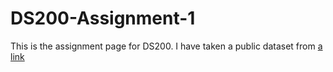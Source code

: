 # DS200-Assignment-1

This is the assignment page for DS200. I have taken a public dataset from [a link](https://data.gov.in/catalog/number-persons-killed-and-injured-railway-related-accidents?filters%5Bfield_catalog_reference%5D=89564&filters%5Bfield_file_format%3Afield_short_name%5D=csv&format=json&offset=0&limit=6&sort%5Bcreated%5D=desc)

